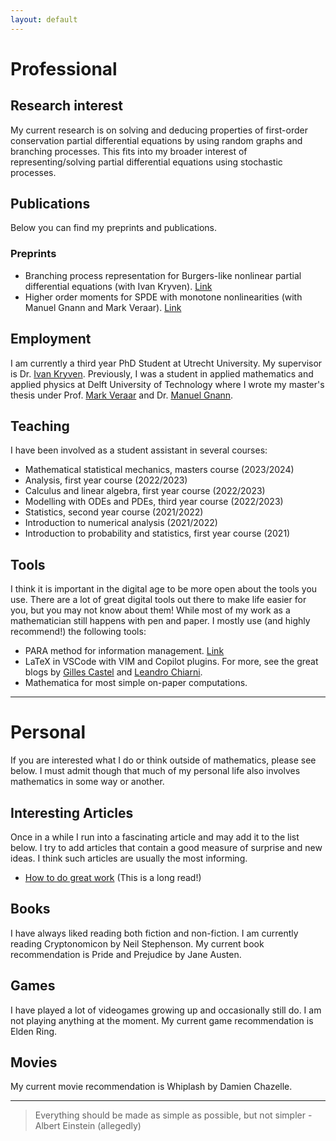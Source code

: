 ```yaml
---
layout: default
---
```


# Professional
## Research interest
My current research is on solving and deducing properties of first-order conservation partial differential equations by using random graphs and branching processes. This fits into my broader interest of representing/solving partial differential equations using stochastic processes. 


## Publications
Below you can find my preprints and publications.

### Preprints
- Branching process representation for Burgers-like nonlinear partial differential equations (with Ivan Kryven). [Link](https://arxiv.org/abs/2310.11338)
- Higher order moments for SPDE with monotone nonlinearities (with Manuel Gnann and Mark Veraar). [Link](https://arxiv.org/abs/2203.15307)



## Employment 
I am currently a third year PhD Student at Utrecht University. My supervisor is Dr. [Ivan Kryven](https://www.uu.nl/staff/IVKryven). Previously, I was a student in applied mathematics and applied physics at Delft University of Technology where I wrote my master's thesis under Prof. [Mark Veraar](https://fa.ewi.tudelft.nl/~veraar/) and Dr. [Manuel Gnann](https://sites.google.com/view/manuelgnannpersonalhomepage/home).

## Teaching
I have been involved as a student assistant in several courses:
- Mathematical statistical mechanics, masters course (2023/2024)
- Analysis, first year course (2022/2023)
- Calculus and linear algebra, first year course (2022/2023)
- Modelling with ODEs and PDEs, third year course (2022/2023)
- Statistics, second year course (2021/2022)
- Introduction to numerical analysis (2021/2022)
- Introduction to probability and statistics, first year course (2021)

## Tools
I think it is important in the digital age to be more open about the tools you use. There are a lot of great digital tools out there to make life easier for you, but you may not know about them! While most of my work as a mathematician still happens with pen and paper. I mostly use (and highly recommend!) the following tools:
- PARA method for information management. [Link](https://fortelabs.com/blog/para/)
- LaTeX in VSCode with VIM and Copilot plugins. For more, see the great blogs by [Gilles Castel](https://castel.dev/post/lecture-notes-1/) and [Leandro Chiarni](https://www.lchiarini.com/vim/2022/05/28/Vim-for-mathematicians.html).
- Mathematica for most simple on-paper computations.  

---

# Personal
If you are interested what I do or think outside of mathematics, please see below. I must admit though that much of my personal life also involves mathematics in some way or another.
## Interesting Articles
Once in a while I run into a fascinating article and may add it to the list below. I try to add articles that contain a good measure of surprise and new ideas. I think such articles are usually the most informing. 
- [How to do great work](http://www.paulgraham.com/greatwork.html) (This is a long read!)

## Books
I have always liked reading both fiction and non-fiction. I am currently reading Cryptonomicon by Neil Stephenson. My current book recommendation is Pride and Prejudice by Jane Austen.

## Games
I have played a lot of videogames growing up and occasionally still do. I am not playing anything at the moment. My current game recommendation is Elden Ring.

## Movies
My current movie recommendation is Whiplash by Damien Chazelle.

---

> Everything should be made as simple as possible, but not simpler - Albert Einstein (allegedly)